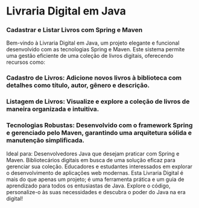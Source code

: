 # Livraria Digital em Java
### Cadastrar e Listar Livros com Spring e Maven

Bem-vindo à Livraria Digital em Java, um projeto elegante e funcional desenvolvido com as tecnologias Spring e Maven. Este sistema permite uma gestão eficiente de uma coleção de livros digitais, oferecendo recursos como:

### Cadastro de Livros: Adicione novos livros à biblioteca com detalhes como título, autor, gênero e descrição.
### Listagem de Livros: Visualize e explore a coleção de livros de maneira organizada e intuitiva.
### Tecnologias Robustas: Desenvolvido com o framework Spring e gerenciado pelo Maven, garantindo uma arquitetura sólida e manutenção simplificada.
Ideal para:
Desenvolvedores Java que desejam praticar com Spring e Maven.
Bibliotecários digitais em busca de uma solução eficaz para gerenciar sua coleção.
Educadores e estudantes interessados em explorar o desenvolvimento de aplicações web modernas.
Esta Livraria Digital é mais do que apenas um projeto; é uma ferramenta prática e um guia de aprendizado para todos os entusiastas de Java. Explore o código, personalize-o às suas necessidades e descubra o poder do Java na era digital!






